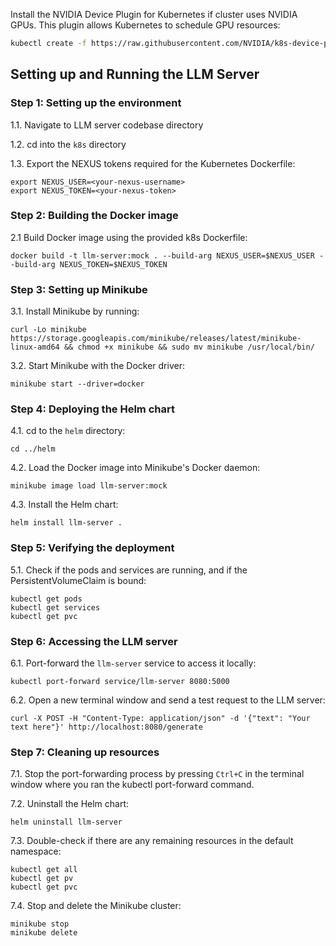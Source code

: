 Install the NVIDIA Device Plugin for Kubernetes if cluster uses NVIDIA GPUs. This plugin allows Kubernetes to schedule GPU resources:

```bash
kubectl create -f https://raw.githubusercontent.com/NVIDIA/k8s-device-plugin/master/nvidia-device-plugin.yml
```

## Setting up and Running the LLM Server

### Step 1: Setting up the environment
1.1. Navigate to LLM server codebase directory

1.2. cd into the `k8s` directory

1.3. Export the NEXUS tokens required for the Kubernetes Dockerfile:
```shell
export NEXUS_USER=<your-nexus-username>
export NEXUS_TOKEN=<your-nexus-token>
```

### Step 2: Building the Docker image
2.1 Build Docker image using the provided k8s Dockerfile:
```shell
docker build -t llm-server:mock . --build-arg NEXUS_USER=$NEXUS_USER --build-arg NEXUS_TOKEN=$NEXUS_TOKEN
```

### Step 3: Setting up Minikube
3.1. Install Minikube by running:
```shell
curl -Lo minikube https://storage.googleapis.com/minikube/releases/latest/minikube-linux-amd64 && chmod +x minikube && sudo mv minikube /usr/local/bin/
```
3.2. Start Minikube with the Docker driver:
```shell
minikube start --driver=docker
```

### Step 4: Deploying the Helm chart
4.1. cd to the `helm` directory:
```shell
cd ../helm
```
4.2. Load the Docker image into Minikube's Docker daemon:
```shell
minikube image load llm-server:mock
```
4.3. Install the Helm chart:
```shell
helm install llm-server .
```

### Step 5: Verifying the deployment
5.1. Check if the pods and services are running, and if the PersistentVolumeClaim is bound:
```shell
kubectl get pods
kubectl get services
kubectl get pvc
```

### Step 6: Accessing the LLM server
6.1. Port-forward the `llm-server` service to access it locally:
```shell
kubectl port-forward service/llm-server 8080:5000
```
6.2. Open a new terminal window and send a test request to the LLM server:
```shell
curl -X POST -H "Content-Type: application/json" -d '{"text": "Your text here"}' http://localhost:8080/generate
```

### Step 7: Cleaning up resources
7.1. Stop the port-forwarding process by pressing `Ctrl+C` in the terminal window where you ran the kubectl port-forward command.

7.2. Uninstall the Helm chart:
```shell
helm uninstall llm-server
```
7.3. Double-check if there are any remaining resources in the default namespace:
```shell
kubectl get all
kubectl get pv
kubectl get pvc
```
7.4. Stop and delete the Minikube cluster:
```shell
minikube stop
minikube delete
```
